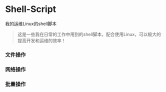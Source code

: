 # Shell-Script
我的运维Linux的shell脚本
>这是一些我在日常的工作中用到的shell脚本，配合使用Linux，可以极大的提高开发和运维的效率！
### 文件操作


### 网络操作


### 批量操作

